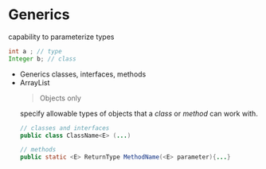# Generics

capability to parameterize types

~~~java
int a ; // type
Integer b; // class
~~~

- Generics classes, interfaces, methods
- ArrayList<Object> 
  > Objects only

specify allowable types of objects that a *class* or *method* can work with.

~~~java
// classes and interfaces 
public class ClassName<E> (...)

// methods
public static <E> ReturnType MethodName(<E> parameter){...}
~~~

